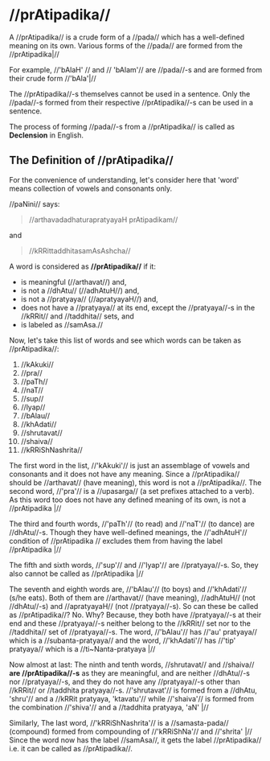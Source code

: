 # //prAtipadika//

A //prAtipadika// is a crude form of a //pada// which has a well-defined 
meaning on its own. Various forms of the //pada// are formed from the 
//prAtipadika|//

For example, //'bAlaH' // and // 'bAlam'// are //pada//-s and are formed from 
their crude form //'bAla'|//

The //prAtipadika//-s themselves cannot be used in a sentence. Only the 
//pada//-s formed from their respective //prAtipadika//-s can be used in a 
sentence.

The process of forming //pada//-s from a //prAtipadika// is called as 
**Declension** in English.

## The Definition of //prAtipadika//

For the convenience of understanding, let's consider here that 'word' means 
collection of vowels and consonants only.

//paNini// says:

> //arthavadadhaturapratyayaH prAtipadikam//

and

> //kRRittaddhitasamAsAshcha//

A word is considered as **//prAtipadika//** if it:

- is meaningful (//arthavat//) and,
- is not a //dhAtu// (//adhAtuH//) and,
- is not a //pratyaya// (//apratyayaH//) and,
- does not have a //pratyaya// at its end, except the //pratyaya//-s in the 
//kRRit// and //taddhita// sets, and
- is labeled as //samAsa.//

Now, let's take this list of words and see which words can be taken as 
//prAtipadika//:

1. //kAkuki//
2. //pra//
3. //paTh//
4. //naT//
5. //sup//
6. //lyap//
7. //bAlau//
8. //khAdati//
9. //shrutavat//
10. //shaiva//
11. //kRRiShNashrita//

The first word in the list, //'kAkuki'// is just an assemblage of vowels and 
consonants and it does not have any meaning. Since a //prAtipadika// should be 
//arthavat// (have meaning), this word is not a //prAtipadika//. The second 
word, //'pra'// is a //upasarga// (a set prefixes attached to a verb). As this 
word too does not have any defined meaning of its own, is not a //prAtipadika 
|//

The third and fourth words, //'paTh'// (to read) and //'naT'// (to dance) are 
//dhAtu//-s. Though they have well-defined meanings, the //'adhAtuH'// 
condition of //prAtipadika // excludes them from having the label //prAtipadika 
|//

The fifth and sixth words, //'sup'// and //'lyap'// are //pratyaya//-s. So, 
they also cannot be called as //prAtipadika |//

The seventh and eighth words are, //'bAlau'// (to boys) and //'khAdati'// (s/he 
eats). Both of them are //arthavat// (have meaning), //adhAtuH// (not 
//dhAtu//-s) and //apratyayaH// (not //pratyaya//-s). So can these be called as 
//prAtipadika//? No. Why? Because, they both have //pratyaya//-s at their end 
and these //pratyaya//-s neither belong to the //kRRit// set nor to the 
//taddhita// set of //pratyaya//-s. The word, //'bAlau'// has //'au' pratyaya// 
which is a //subanta-pratyaya// and the word, //'khAdati'// has //'tip' 
pratyaya// which is a //ti~Nanta-pratyaya |//

Now almost at last: The ninth and tenth words, //shrutavat// and //shaiva// 
**are //prAtipadika//-s** as they are meaningful, and are neither //dhAtu//-s 
nor //pratyaya//-s, and they do not have any //pratyaya//-s other than 
//kRRit// or //taddhita pratyaya//-s. //'shrutavat'// is formed from a //dhAtu, 
'shru'// and a //kRRit pratyaya, 'ktavatu'// while //'shaiva'// is formed from 
the combination //'shiva'// and a //taddhita pratyaya, 'aN' |//

Similarly, The last word, //'kRRiShNashrita'// is a //samasta-pada// (compound) 
formed from compounding of //'kRRiShNa'// and //'shrita' |// Since the word now 
has the label //samAsa//, it gets the label //prAtipadika// i.e. it can be 
called as //prAtipadika//.
